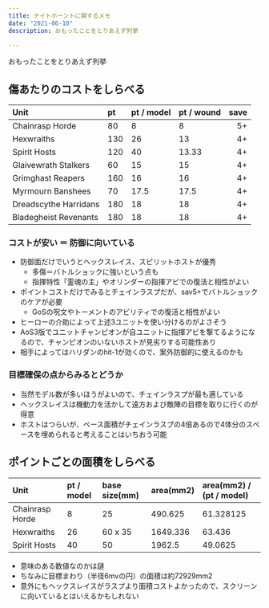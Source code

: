 ```yaml
---
title: ナイトホーントに関するメモ
date: "2021-06-10"
description: おもったことをとりあえず列挙

---
```

おもったことをとりあえず列挙

## 傷あたりのコストをしらべる

| Unit                  | pt  | pt / model | pt / wound | save |
| :-------------------- | :-- | :--------- | :--------- | ---: |
| Chainrasp Horde       | 80  | 8          | 8          | 5+   |
| Hexwraiths            | 130 | 26         | 13         | 4+   |
| Spirit Hosts          | 120 | 40         | 13.33      | 4+   |
| Glaivewrath Stalkers  | 60  | 15         | 15         | 4+   |
| Grimghast Reapers     | 160 | 16         | 16         | 4+   |
| Myrmourn Banshees     | 70  | 17.5       | 17.5       | 4+   |
| Dreadscythe Harridans | 180 | 18         | 18         | 4+   |
| Bladegheist Revenants | 180 | 18         | 18         | 4+   |

### コストが安い ＝ 防御に向いている
- 防御面だけでいうとヘックスレイス、スピリットホストが優秀
  - 多傷＝バトルショックに強いという点も
  - 指揮特性「霊魂の主」やオリンダーの指揮アビでの復活と相性がよい
- ポイントコストだけでみるとチェインラスプだが、sav5+でバトルショックのケアが必要
  - GoSの呪文やトーメントのアビリティでの復活と相性がよい
- ヒーローの介助によって上述3ユニットを使い分けるのがよさそう
- AoS3版でユニットチャンピオンが自ユニットに指揮アビを撃てるようになるので、チャンピオンのいないホストが見劣りする可能性あり
- 相手によってはハリダンのhit-1が効くので、案外防御的に使えるのかも

### 目標確保の点からみるとどうか
- 当然モデル数が多いほうがよいので、チェインラスプが最も適している
- ヘックスレイスは機動力を活かして遠方および敵陣の目標を取りに行くのが得意
- ホストはつらいが、ベース面積がチェインラスプの4倍あるので4体分のスペースを埋められると考えることはいちおう可能

## ポイントごとの面積をしらべる

| Unit                  | pt / model | base size(mm) | area(mm2) | area(mm2) / (pt / model) |
| :-------------------- | :----------| :----------   | :-------- | :----------------------- |
| Chainrasp Horde       | 8          | 25            | 490.625   | 61.328125                |
| Hexwraiths            | 26         | 60 x 35       | 1649.336  | 63.436                   |
| Spirit Hosts          | 40         | 50            | 1962.5    | 49.0625                  |

- 意味のある数値なのかは謎
- ちなみに目標まわり（半径6mvの円）の面積は約72929mm2
- 意外にもヘックスレイスがラスプより面積コストよかったので、スクリーンに向いているとはいえるかもしれない